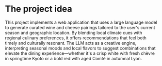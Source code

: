 # The project idea
This project implements a web application that uses a large language model to generate curated wine and cheese pairings tailored to the user's current season and geographic location. By blending local climate cues with regional culinary preferences, it offers recommendations that feel both timely and culturally resonant. The LLM acts as a creative engine, interpreting seasonal moods and local flavors to suggest combinations that elevate the dining experience—whether it's a crisp white with fresh chèvre in springtime Kyoto or a bold red with aged Comté in autumnal Lyon.
